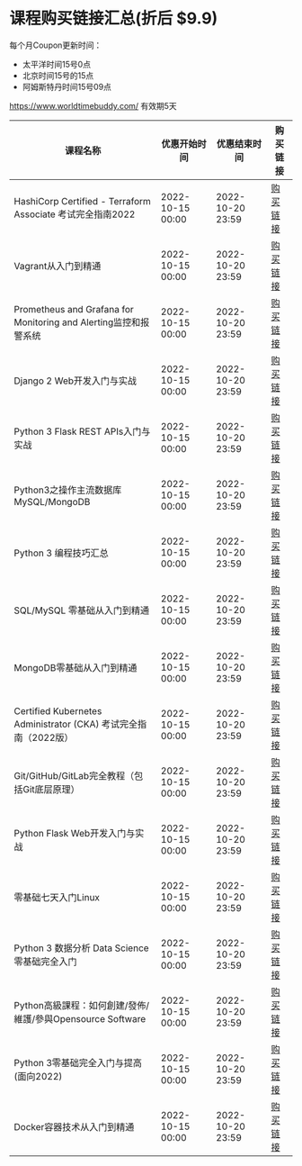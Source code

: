 # 课程购买链接汇总(折后 $9.9)

每个月Coupon更新时间：

- 太平洋时间15号0点
- 北京时间15号的15点 
- 阿姆斯特丹时间15号09点

https://www.worldtimebuddy.com/ 有效期5天

|课程名称  |  优惠开始时间    | 优惠结束时间      | 购买链接      |
|--------|----------------|-----------------|-------------| 
|HashiCorp Certified - Terraform Associate 考试完全指南2022|2022-10-15 00:00|2022-10-20 23:59|[购买链接](https://www.udemy.com/course/terraform-basic/?couponCode=OCT-1111)| 
|Vagrant从入门到精通|2022-10-15 00:00|2022-10-20 23:59|[购买链接](https://www.udemy.com/course/vagrant-zh/?couponCode=OCT-1112)| 
|Prometheus and Grafana for Monitoring and Alerting监控和报警系统|2022-10-15 00:00|2022-10-20 23:59|[购买链接](https://www.udemy.com/course/telegraf-prometheus-grafana-cn/?couponCode=OCT-1113)| 
|Django 2 Web开发入门与实战|2022-10-15 00:00|2022-10-20 23:59|[购买链接](https://www.udemy.com/course/django-2-web/?couponCode=OCT-1114)| 
|Python 3 Flask REST APIs入门与实战|2022-10-15 00:00|2022-10-20 23:59|[购买链接](https://www.udemy.com/course/flask-rest-api/?couponCode=OCT-1115)| 
|Python3之操作主流数据库MySQL/MongoDB|2022-10-15 00:00|2022-10-20 23:59|[购买链接](https://www.udemy.com/course/python3-database/?couponCode=OCT-1116)| 
|Python 3 编程技巧汇总|2022-10-15 00:00|2022-10-20 23:59|[购买链接](https://www.udemy.com/course/python3-tips/?couponCode=OCT-1117)| 
|SQL/MySQL 零基础从入门到精通|2022-10-15 00:00|2022-10-20 23:59|[购买链接](https://www.udemy.com/course/sql-mysql/?couponCode=OCT-1118)| 
|MongoDB零基础从入门到精通|2022-10-15 00:00|2022-10-20 23:59|[购买链接](https://www.udemy.com/course/best-mongodb/?couponCode=OCT-1119)| 
|Certified Kubernetes Administrator (CKA) 考试完全指南（2022版）|2022-10-15 00:00|2022-10-20 23:59|[购买链接](https://www.udemy.com/course/k8s-chinese/?couponCode=OCT-1120)| 
|Git/GitHub/GitLab完全教程（包括Git底层原理）|2022-10-15 00:00|2022-10-20 23:59|[购买链接](https://www.udemy.com/course/git-basic/?couponCode=OCT-1121)| 
|Python Flask Web开发入门与实战|2022-10-15 00:00|2022-10-20 23:59|[购买链接](https://www.udemy.com/course/python-flask/?couponCode=OCT-1122)| 
|零基础七天入门Linux|2022-10-15 00:00|2022-10-20 23:59|[购买链接](https://www.udemy.com/course/linux-zh/?couponCode=OCT-1123)| 
|Python 3 数据分析 Data Science零基础完全入门|2022-10-15 00:00|2022-10-20 23:59|[购买链接](https://www.udemy.com/course/python-for-data-science/?couponCode=OCT-1124)| 
|Python高級課程：如何創建/發佈/維護/參與Opensource Software|2022-10-15 00:00|2022-10-20 23:59|[购买链接](https://www.udemy.com/course/python-awesome-tools/?couponCode=OCT-1125)| 
|Python 3零基础完全入门与提高(面向2022)|2022-10-15 00:00|2022-10-20 23:59|[购买链接](https://www.udemy.com/course/python3-chinese/?couponCode=OCT-1126)| 
|Docker容器技术从入门到精通|2022-10-15 00:00|2022-10-20 23:59|[购买链接](https://www.udemy.com/course/docker-china/?couponCode=OCT-1127)|